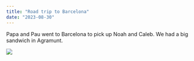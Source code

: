 ```yaml
---
title: "Road trip to Barcelona"
date: "2023-08-30"
---
```


Papa and Pau went to Barcelona to pick up Noah and Caleb. We had a big sandwich in Agramunt.

![](images/IMG-20230808-WA0003-576x1024.jpeg)
